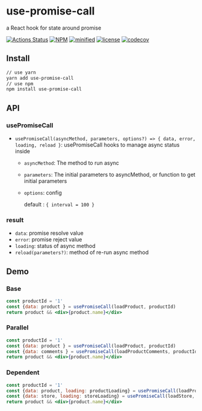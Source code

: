 # use-promise-call
a React hook for state around promise

[![Actions Status](https://github.com/ariesjia/use-promise-call/workflows/Node%20CI/badge.svg)](https://github.com/ariesjia/use-promise-call/actions)
[![NPM](https://img.shields.io/npm/v/use-promise-call.svg)](https://www.npmjs.com/package/use-promise-call)
[![minified](https://badgen.net/bundlephobia/minzip/use-promise-call)](https://bundlephobia.com/result?p=use-promise-call)
[![license](https://badgen.net/badge/license/MIT/blue)](https://github.com/ariesjia/use-promise-call/blob/master/LICENSE)
[![codecov](https://codecov.io/gh/ariesjia/use-promise-call/branch/master/graph/badge.svg)](https://codecov.io/gh/ariesjia/use-promise-call)


## Install
```bash
// use yarn
yarn add use-promise-call
// use npm
npm install use-promise-call
```

## API

### usePromiseCall
* `usePromiseCall(asyncMethod, parameters, options?) => { data, error, loading, reload }`: usePromiseCall hooks to manage async status inside

  * `asyncMethod`: The method to run async  
     
  * `parameters`: The initial parameters to asyncMethod, or function to get initial parameters
     
  * `options`: config
     
     default : `{ interval = 100 }`
     
### result
* `data`: promise resolve value
* `error`: promise reject value
* `loading`: status of async method  
* `reload(parameters?)`: method of re-run async method

## Demo

### Base
```jsx harmony
const productId = '1'
const {data: product } = usePromiseCall(loadProduct, productId)
return product && <div>{product.name}</div>
```

### Parallel
```jsx harmony
const productId = '1'
const {data: product } = usePromiseCall(loadProduct, productId)
const {data: comments } = usePromiseCall(loadProductComments, productId)
return product && <div>{product.name}</div>
```

### Dependent
```jsx harmony
const productId = '1'
const {data: product, loading: productLoading} = usePromiseCall(loadProduct, productId)
const {data: store, loading: storeLoading} = usePromiseCall(loadStore, () => product.store.id)
return product && <div>{product.name}</div>
```